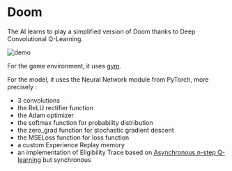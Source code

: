 # Doom

The AI learns to play a simplified version of Doom thanks to Deep Convolutional Q-Learning.

![demo](demo.gif)

For the game environment, it uses [gym](https://github.com/openai/gym).

For the model, it uses the Neural Network module from PyTorch, more precisely :
- 3 convolutions
- the ReLU rectifier function
- the Adam optimizer
- the softmax function for probability distribution
- the zero_grad function for stochastic gradient descent
- the MSELoss function for loss function
- a custom Experience Replay memory
- an implementation of Eligibility Trace based on [Asynchronous n-step Q-learning](https://arxiv.org/pdf/1602.01783.pdf) but synchronous
